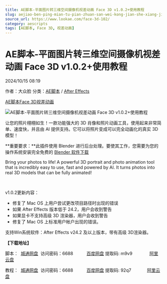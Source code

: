 ```yaml
---
title: AE脚本-平面图片转三维空间摄像机视差动画 Face 3D v1.0.2+使用教程
slug: aejiao-ben-ping-mian-tu-pian-zhuan-san-wei-kong-jian-she-xiang-ji-shi-chai-dong-hua-face-3d-v1-0-2-shi-yong-jiao-cheng
source_url: https://www.lookae.com/face-3d-102/
category: aescripts
tags: [AE脚本, Face 3D, 视差动画]
---
```

# AE脚本-平面图片转三维空间摄像机视差动画 Face 3D v1.0.2+使用教程

2024/10/15 08:19

作者：大众脸
分类：[AE脚本](https://www.lookae.com/after-effects/aescripts/) / [After Effects](https://www.lookae.com/after-effects/)

[AE脚本](https://www.lookae.com/tag/ae%e8%84%9a%e6%9c%ac/)[Face 3D](https://www.lookae.com/tag/face-3d/)[视差动画](https://www.lookae.com/tag/%e8%a7%86%e5%b7%ae%e5%8a%a8%e7%94%bb/)

![AE脚本-平面图片转三维空间摄像机视差动画 Face 3D v1.0.2+使用教程](https://www.lookae.com/wp-content/uploads/2024/08/Face-3D.jpg "AE脚本-平面图片转三维空间摄像机视差动画 Face 3D v1.0.2+使用教程-LookAE.com")

让您的照片栩栩如生！一款功能强大的 3D 肖像和照片动画工具，使用起来非常简单、速度快，并且由 AI 提供支持。它可以将照片变成可以完全动画化的真实 3D 模型！

**重要要求：**此插件使用 Blender 进行后台处理。要使其工作，您需要为您的操作系统安装完全免费的 [Blender 软件下载](https://www.lookae.com/blender-42/)

Bring your photos to life! A powerful 3D portrait and photo animation tool that is incredibly easy to use, fast and powered by AI. It turns photos into real 3D models that can be fully animated!

[﻿﻿﻿](http://cloud.video.taobao.com/play/u/null/p/1/e/6/t/1/478477485024.mp4)

v1.0.2更新内容：

* 修复了 Mac OS 上用户尝试更改项目路径时出现的错误
* 如果 After Effects 版本低于 24.2，用户会收到警告
* 如果显卡不支持高级 3D 渲染器，用户会收到警告
* 修复了 Mac OS 上标准用户帐户出现的错误。

支持Win系统软件：After Effects v24.2 及以上版本，带有高级 3D渲染器。

**【下载地址】**

脚本：  [城通网盘](https://url70.ctfile.com/f/2827370-1384310101-e52bfa?p=4431)  访问密码：6688           [百度网盘](https://pan.baidu.com/s/1FyjFhJhh08OsjOUbali81Q?pwd=m9v9) 提取码: m9v9              [阿里云盘](https://www.alipan.com/s/Jph25dsNjNV)

教程：  [城通网盘](https://url70.ctfile.com/f/2827370-1345507579-a43474?p=4431)  访问密码：6688           [百度网盘](https://pan.baidu.com/s/1ZWVcZbsMW9QagrcbdHiprA?pwd=92q7) 提取码: 92q7             [阿里云盘](https://www.alipan.com/s/w5qKu14u3Qg)
